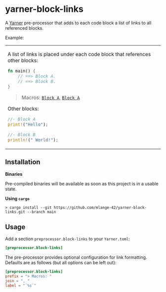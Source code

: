 # yarner-block-links

A [Yarner](https://github.com/mlange-42/yarner) pre-processor that adds to each code block a list of links to all referenced blocks.

Example:

<table><tr><td>

A list of links is placed under each code block that references other blocks:

```rust
fn main() {
    // ==> Block A.
    // ==> Block B.
}
```

> Macros: [`Block A`](#block-block-a), [`Block A`](#block-block-b)

Other blocks:

<a id="block-block-a"></a>
```rust
//- Block A
print!("Hello");
```

<a id="block-block-b"></a>
```rust
//- Block B
println!(" World!");
```
</td></tr></table>

## Installation

**Binaries**

Pre-compiled binaries will be available as soon as this project is in a usable state.

**Using `cargo`**

```
> cargo install --git https://github.com/mlange-42/yarner-block-links.git --branch main
```

## Usage

Add a section `preprocessor.block-links` to your `Yarner.toml`:

```toml
[preprocessor.block-links]
```

The pre-processor provides optional configuration for link formatting. Defaults are as follows (but all options can be left out):

```toml
[preprocessor.block-links]
prefix = "> Macros: "
join = ", "
label = "`%s`"
```
